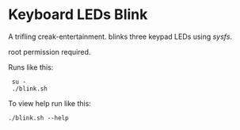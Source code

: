 # Keyboard LEDs Blink


A trifling creak-entertainment. blinks three keypad LEDs using
_sysfs_.

root permission required.


Runs like this:

```
 su -    
 ./blink.sh     
```

To view help run like this:

```
./blink.sh --help    
```
